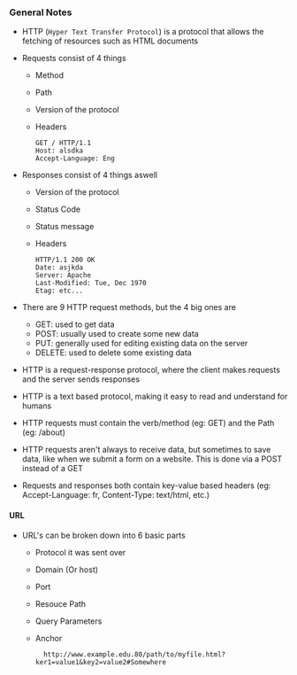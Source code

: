 ### General Notes

- HTTP (`Hyper Text Transfer Protocol`) is a protocol that allows the fetching of resources such as HTML documents

- Requests consist of 4 things

  - Method
  - Path
  - Version of the protocol
  - Headers

    ```HTTP
    GET / HTTP/1.1
    Host: alsdka
    Accept-Language: Eng
    ```

- Responses consist of 4 things aswell

  - Version of the protocol
  - Status Code
  - Status message
  - Headers

    ```HTTP
    HTTP/1.1 200 OK
    Date: asjkda
    Server: Apache
    Last-Modified: Tue, Dec 1970
    Etag: etc...
    ```

- There are 9 HTTP request methods, but the 4 big ones are

  - GET: used to get data
  - POST: usually used to create some new data
  - PUT: generally used for editing existing data on the server
  - DELETE: used to delete some existing data

- HTTP is a request-response protocol, where the client makes requests and the server sends responses
- HTTP is a text based protocol, making it easy to read and understand for humans
- HTTP requests must contain the verb/method (eg: GET) and the Path (eg: /about)
- HTTP requests aren't always to receive data, but sometimes to save data, like when we submit a form on a website. This is done via a POST instead of a GET
- Requests and responses both contain key-value based headers (eg: Accept-Language: fr, Content-Type: text/html, etc.)

#### URL

- URL's can be broken down into 6 basic parts

  - Protocol it was sent over
  - Domain (Or host)
  - Port
  - Resouce Path
  - Query Parameters
  - Anchor

    ```URL
      http://www.example.edu.80/path/to/myfile.html?ker1=value1&key2=value2#Somewhere
    ```
